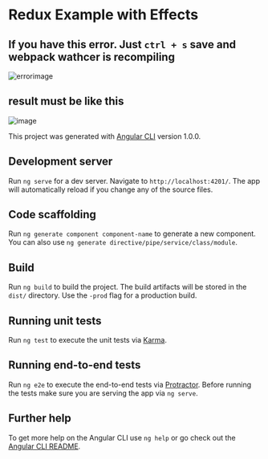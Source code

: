 # Redux Example with Effects

## If you have this error. Just `ctrl + s` save and webpack wathcer is recompiling
![errorimage](https://user-images.githubusercontent.com/8816260/32723104-48617e26-c87d-11e7-91ff-83f9bace42f0.PNG)
## result must be like this
![image](https://user-images.githubusercontent.com/8816260/32723198-a59e96b4-c87d-11e7-8742-852ffac6a56b.png)

This project was generated with [Angular CLI](https://github.com/angular/angular-cli) version 1.0.0.

## Development server

Run `ng serve` for a dev server. Navigate to `http://localhost:4201/`. The app will automatically reload if you change any of the source files.

## Code scaffolding

Run `ng generate component component-name` to generate a new component. You can also use `ng generate directive/pipe/service/class/module`.

## Build

Run `ng build` to build the project. The build artifacts will be stored in the `dist/` directory. Use the `-prod` flag for a production build.

## Running unit tests

Run `ng test` to execute the unit tests via [Karma](https://karma-runner.github.io).

## Running end-to-end tests

Run `ng e2e` to execute the end-to-end tests via [Protractor](http://www.protractortest.org/).
Before running the tests make sure you are serving the app via `ng serve`.

## Further help

To get more help on the Angular CLI use `ng help` or go check out the [Angular CLI README](https://github.com/angular/angular-cli/blob/master/README.md).
